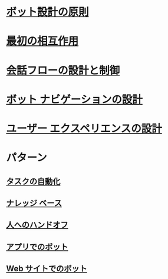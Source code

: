 # [ボット設計の原則](../bot-service-design-principles.md)
# [最初の相互作用](../bot-service-design-first-interaction.md)
# [会話フローの設計と制御](../bot-service-design-conversation-flow.md)
# [ボット ナビゲーションの設計](../bot-service-design-navigation.md)
# [ユーザー エクスペリエンスの設計](../bot-service-design-user-experience.md)
# パターン
## [タスクの自動化](../bot-service-design-pattern-task-automation.md)
## [ナレッジ ベース](../bot-service-design-pattern-knowledge-base.md)
## [人へのハンドオフ](../bot-service-design-pattern-handoff-human.md)
## [アプリでのボット](../bot-service-design-pattern-embed-app.md)
## [Web サイトでのボット](../bot-service-design-pattern-embed-web-site.md)
